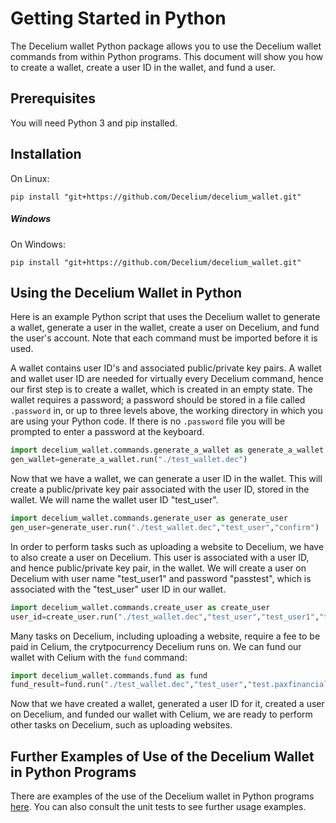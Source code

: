 # Getting Started in Python

The Decelium wallet Python package allows you to use the Decelium wallet commands from within Python programs. This document will show you how to create a wallet, create a user ID in the wallet, and fund a user.

## Prerequisites

You will need Python 3 and pip installed.

## Installation

On Linux:

    pip install "git+https://github.com/Decelium/decelium_wallet.git"

##### Windows

On Windows:

    pip install "git+https://github.com/Decelium/decelium_wallet.git" 
    
    
## Using the Decelium Wallet in Python

Here is an example Python script that uses the Decelium wallet to generate a wallet, generate a user in the wallet, create a user on Decelium, and fund the user's account. Note that each command must be imported before it is used.

A wallet contains user ID's and associated public/private key pairs.  A wallet and wallet user ID are needed for virtually every Decelium command, hence our first step is to create a wallet, which is created in an empty state.  The wallet requires a password; a password should be stored in a file called `.password` in, or up to three levels above, the working directory in which you are using your Python code.  If there is no `.password` file you will be prompted to enter a password at the keyboard. 
```python
import decelium_wallet.commands.generate_a_wallet as generate_a_wallet
gen_wallet=generate_a_wallet.run("./test_wallet.dec")
```
Now that we have a wallet, we can generate a user ID in the wallet. This will create a public/private key pair associated with the user ID, stored in the wallet.  We will name the wallet user ID "test_user".
```python
import decelium_wallet.commands.generate_user as generate_user
gen_user=generate_user.run("./test_wallet.dec","test_user","confirm")
```
In order to perform tasks such as uploading a website to Decelium, we have to also create a user on Decelium. This user is associated with a user ID, and hence public/private key pair, in the wallet.  We will create a user on Decelium with user name "test_user1" and password "passtest", which is associated with the "test_user" user ID in our wallet.
```python
import decelium_wallet.commands.create_user as create_user    
user_id=create_user.run("./test_wallet.dec","test_user","test_user1","test.paxfinancial.ai","passtest")
```
Many tasks on Decelium, including uploading a website, require a fee to be paid in Celium, the crytpocurrency Decelium runs on. We can fund our wallet with Celium with the `fund` command:
```python
import decelium_wallet.commands.fund as fund
fund_result=fund.run("./test_wallet.dec","test_user","test.paxfinancial.ai")
```
Now that we have created a wallet, generated a user ID for it, created a user on Decelium, and funded our wallet with Celium, we are ready to perform other tasks on Decelium, such as uploading websites.


## Further Examples of Use of the Decelium Wallet in Python Programs

There are examples of the use of the Decelium wallet in Python programs [here](./PY_USAGE_EXAMPLES.md). You can also consult the unit tests to see further usage examples.